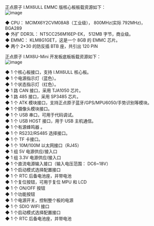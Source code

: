 正点原子 I.MX6ULL EMMC 版核心板板载资源如下：  
![image](https://github.com/HoneyGrant/nxp_imx6_4.1.15_2.1.0_ga/assets/57760745/7cae5340-a922-4515-8122-a1bdf715e511)

◆ CPU： MCIMX6Y2CVM08AB（工业级）， 800MHz(实际 792MHz)， BGA289  
◆ 外扩 DDR3L： NT5CC256M16EP-EK， 512MB 字节，商业级。  
◆ EMMC： KLM8G1GET，这是一个 8GB 的 EMMC 芯片。  
◆ 两个 2*30 的防反插 BTB 座，共引出 120 PIN  

正点原子 I.MX6U-Mini 开发板底板板载资源如下：  
![image](https://github.com/HoneyGrant/nxp_imx6_4.1.15_2.1.0_ga/assets/57760745/d48369f8-d9cf-45e5-a2fa-4555574c12db)

◆ 1 个核心板接口，支持 I.MX6ULL 核心板。  
◆ 1 个电源指示灯（蓝色）。  
◆ 1 个状态指示灯（红色）。  
◆ 1 路 CAN 接口，采用 TJA1050 芯片。  
◆ 1 路 485 接口，采用 SP3485 芯片。  
◆ 1 个 ATK 模块接口，支持正点原子蓝牙/GPS/MPU6050/手势识别等模块。  
◆ 1 个摄像头模块接口。  
◆ 1 个 USB 串口，可用于代码调试。  
◆ 1 个 USB HOST 接口，用于 USB 主机通信。  
◆ 1 个有源蜂鸣器 。  
◆ 1 个 RS232/RS485 选择接口。  
◆ 1 个 TF 卡接口。  
◆ 1 个 10M/100M 以太网接口（RJ45）  
◆ 1 组 5V 电源供应/接入口  
◆ 1 组 3.3V 电源供应/接入口  
◆ 1 个直流电源输入接口（输入电压范围： DC6~18V）  
◆ 1 个启动模式选择配置接口  
◆ 1 个 RTC 后备电池座，并带电池  
◆ 1 个复位按钮，可用于复位 MPU 和 LCD  
◆ 1 个 ON/OFF 按钮  
◆ 1 个功能按钮  
◆ 1 个电源开关，控制整个板的电源  
◆ 1 个 SDIO WIFI 接口  
◆ 1 个启动模式选择配置接口  
◆ 1 个 RTC 后备电池座，并带电池    

